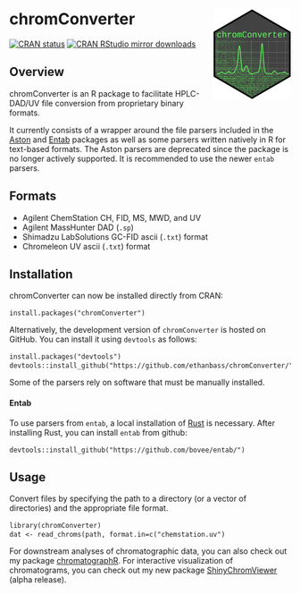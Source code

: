 # chromConverter <a href='https://cran.r-project.org/web/packages/chromConverter/'><img src='man/figures/logo.png' align="right" height="160" /></a>

<!-- badges: start -->
[![CRAN status](https://www.r-pkg.org/badges/version/chromConverter)](https://cran.r-project.org/package=chromConverter)
[![CRAN RStudio mirror downloads](https://cranlogs.r-pkg.org/badges/last-week/chromConverter?color=blue)](https://r-pkg.org/pkg/chromConverter)
<!-- badges: end -->

## Overview

chromConverter is an R package to facilitate HPLC-DAD/UV file conversion from proprietary binary formats. 

It currently consists of a wrapper around the file parsers included in the [Aston](https://github.com/bovee/aston) and [Entab](https://github.com/bovee/entab) packages as well as some parsers written natively in R for text-based formats. The Aston parsers are deprecated since the package is no longer actively supported. It is recommended to use the newer `entab` parsers.

## Formats

- Agilent ChemStation CH, FID, MS, MWD, and UV
- Agilent MassHunter DAD (`.sp`)
- Shimadzu LabSolutions GC-FID ascii (`.txt`) format
- Chromeleon UV ascii (`.txt`) format

## Installation

chromConverter can now be installed directly from CRAN:

```
install.packages("chromConverter")
```

Alternatively, the development version of `chromConverter` is hosted on GitHub. You can install
it using `devtools` as follows:

```
install.packages("devtools")
devtools::install_github("https://github.com/ethanbass/chromConverter/")
```

Some of the parsers rely on software that must be manually installed.

#### Entab

To use parsers from `entab`, a local installation of [Rust](https://www.rust-lang.org/tools/install) is necessary. After installing Rust, you can install `entab` from github:

```
devtools::install_github("https://github.com/bovee/entab/")
```

## Usage

Convert files by specifying the path to a directory (or a vector of directories) and the appropriate file format.

```
library(chromConverter)
dat <- read_chroms(path, format.in=c("chemstation.uv")
```

For downstream analyses of chromatographic data, you can also check out my package [chromatographR](https://ethanbass.github.io/chromatographR). For interactive visualization of chromatograms, you can check out my new package [ShinyChromViewer](https://github.com/ethanbass/ShinyChromViewer) (alpha release).
